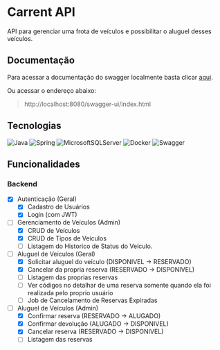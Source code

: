 # Carrent API

API para gerenciar uma frota de veículos e possibilitar o aluguel desses veículos.

## Documentação

Para acessar a documentação do swagger localmente basta clicar [aqui](http://localhost:8080/swagger-ui/index.html).

Ou acessar o endereço abaixo:
> http://localhost:8080/swagger-ui/index.html

## Tecnologias

![Java](https://img.shields.io/badge/java-%23ED8B00.svg?style=for-the-badge&logo=openjdk&logoColor=white)
![Spring](https://img.shields.io/badge/spring-%236DB33F.svg?style=for-the-badge&logo=spring&logoColor=white)
![MicrosoftSQLServer](https://img.shields.io/badge/Microsoft%20SQL%20Server-CC2927?style=for-the-badge&logo=microsoft%20sql%20server&logoColor=white)
![Docker](https://img.shields.io/badge/docker-%230db7ed.svg?style=for-the-badge&logo=docker&logoColor=white)
![Swagger](https://img.shields.io/badge/-Swagger-%23Clojure?style=for-the-badge&logo=swagger&logoColor=white)

## Funcionalidades

### Backend

- [x] Autenticação (Geral)
  - [x] Cadastro de Usuários
  - [x] Login (com JWT)

- [ ] Gerenciamento de Veículos (Admin)
    - [x] CRUD de Veículos
    - [x] CRUD de Tipos de Veículos
    - [ ] Listagem do Historico de Status do Veículo.

- [ ] Aluguel de Veículos (Geral)
  - [x] Solicitar aluguel do veículo (DISPONIVEL -> RESERVADO)
  - [x] Cancelar da propria reserva (RESERVADO -> DISPONIVEL)
  - [ ] Listagem das proprias reservas
  - [ ] Ver códigos no detalhar de uma reserva somente quando ela foi realizada pelo proprio usuário
  - [ ] Job de Cancelamento de Reservas Expiradas

- [ ] Aluguel de Veículos (Admin)
    - [x] Confirmar reserva (RESERVADO -> ALUGADO)
    - [x] Confirmar devolução (ALUGADO -> DISPONIVEL)
    - [x] Cancelar reserva (RESERVADO -> DISPONIVEL)
    - [ ] Listagem das reservas
